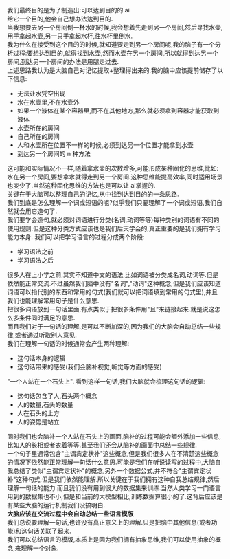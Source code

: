  我们最终目的是为了制造出:可以达到目的的 ai  
 给它一个目的,他会自己想办法达到目的.  
 当我想要去另一个房间倒一杯水的时候,我会想着先走到另一个房间,然后寻找水壶,用手拿起水壶,另一只手拿起水杯,往水杯里倒水.  
 我为什么在接受到这个目的的时候,就知道要走到另一个房间呢,我的脑子有一个分析过程:要想达到目的,就得找到水壶,然而水壶在另一个房间,所以就得到达另一个房间,到达另一个房间的办法是用腿走过去.  
 上述思路我认为是大脑自己对记忆提取+整理得出来的.我的脑中应该提前储存了以下信息:
 - 无法让水凭空出现
 - 水在水壶里,不在水壶外
 - 如果一个液体在某个容器里,而不在其他地方,那么就必须拿到容器才能获取到液体
 - 水壶所在的房间
 - 自己所在的房间
 - 人和水壶所在位置不一样的时候,必须到达另一个位置才能拿到水壶
 - 到达另一个房间的 n 种方法  
 
 这可能和实际情况不一样,随着拿水壶的次数增多,可能形成某种固化的思维,比如:水在另一个房间,要想拿水就得走到另一个房间.这种思维能提高效率,同时适用场景也变少了.当然这种固化思维的方法也是可以让 ai掌握的.    
 关键在于大脑可以整理自己的记忆,从中找到达到目的的一条思路.  
 我们到底是怎么理解一个词或短语的呢?似乎我们只要理解了一个词或短语,我们自然就会用它造句了.  
 我们要学会造句,就必须对词语进行分类(名词,动词等等)每种类别的词语有不同的使用规则.但是这种分类方式应该也是我们后天学会的,真正重要的是我们拥有学习能力本身.
 我们可以把学习语言的过程分成两个阶段:
 - 学习语法之前
 - 学习语法之后

很多人在上小学之前,其实不知道中文的语法,比如词语被分类成名词,动词等.但是依然能正常交流.不过虽然我们脑中没有"名词","动词"这种概念,但是我们应该知道词语可以指代别的东西和常用的句式(我们就可以把词语填到常用的句式里),并且我们也能理解常用句子是什么意思.  
把很多词语放到一句话里面,有点类似于把很多条件用"且"来链接起来.就是说这怎么多条件同时满足的意思.  
而且我们对于一句话的理解,是可以不断加深的,因为我们的大脑会自动总结一些规律,或者通过听取别人意见.  
我们在理解一句话的时候通常会产生两种理解:
- 这句话本身的逻辑
- 这句话带来的感受(我们会脑补视觉,听觉等方面的感受)

"一个人站在一个石头上".
看到这样一句话,我们大脑就会梳理这句话的逻辑:
- 这句话包含了人,石头两个概念
- 人的数量,石头的数量
- 人在石头的上方
- 人的姿势是站立

同时我们也会脑补一个人站在石头上的画面,脑补的过程可能会额外添加一些信息,比如人的长相或者衣着等等.甚至我们还会从脑补的画面中总结一些规律.  
一个句子里通常包含"主谓宾定状补"这些概念,但是我们很多人在不清楚这些概念的情况下依然能正常理解一句话什么意思.可能是我们在听说读写的过程中,大脑自我总结了类似"主谓宾定状补"的概念,另外一个数据公式,并不符合"主谓宾定状补"这种句式,但是我们依然能理解.所以关键在于我们拥有这种自我总结规律,然后理解一句话的能力.而且我们没有用到很大的数据集来训练.当然人类学习一门语言用到的数据集也不小,但是和当前的大模型相比,训练数据算很小的了.这背后应该是有某些大脑的运行机制我们没搞明白.  
**大脑应该在交流过程中会自动总结一些语言模版**  
我们总说要理解一句话,也许没有真正意义上的理解.只是把脑中其他信息(或者功能)和这句话关联了起来.  
我们可以总结语言的模版,本质上是因为我们拥有抽象思维,我们可以使用抽象的概念,来理解一个对象.